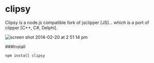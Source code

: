 clipsy
======

Clipsy is a node.js compatible fork of jsclipper [JS]... which is a port of clipper [C++, C#, Delphi].

![screen shot 2014-02-20 at 2 51 14 pm](https://f.cloud.github.com/assets/814300/2225015/fbddb5b6-9a85-11e3-8867-8aef15c740ac.jpg)

###Install

```bash
npm install clipsy
```

